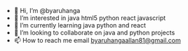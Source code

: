- 👋 Hi, I’m @byaruhanga
- 👀 I’m interested in java html5 python react javascript
- 🌱 I’m currently learning java python and react
- 💞️ I’m looking to collaborate on java and python projects
- 📫 How to reach me email byaruhangaallan81@gmail.com 

<!---
byaruhanga/byaruhanga is a ✨ special ✨ repository because its `README.md` (this file) appears on your GitHub profile.
You can click the Preview link to take a look at your changes.
--->
